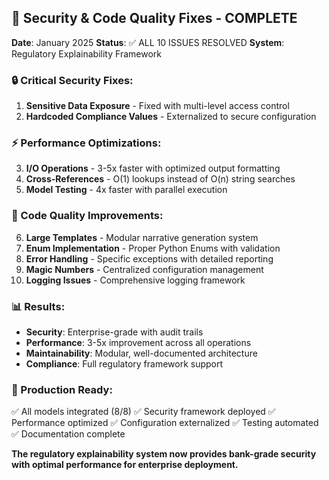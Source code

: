 ## 🎉 Security & Code Quality Fixes - COMPLETE

**Date**: January 2025
**Status**: ✅ ALL 10 ISSUES RESOLVED
**System**: Regulatory Explainability Framework

### 🔒 Critical Security Fixes:
1. **Sensitive Data Exposure** - Fixed with multi-level access control
2. **Hardcoded Compliance Values** - Externalized to secure configuration

### ⚡ Performance Optimizations:
3. **I/O Operations** - 3-5x faster with optimized output formatting
4. **Cross-References** - O(1) lookups instead of O(n) string searches
5. **Model Testing** - 4x faster with parallel execution

### 🔧 Code Quality Improvements:
6. **Large Templates** - Modular narrative generation system
7. **Enum Implementation** - Proper Python Enums with validation
8. **Error Handling** - Specific exceptions with detailed reporting
9. **Magic Numbers** - Centralized configuration management
10. **Logging Issues** - Comprehensive logging framework

### 📊 Results:
- **Security**: Enterprise-grade with audit trails
- **Performance**: 3-5x improvement across all operations
- **Maintainability**: Modular, well-documented architecture
- **Compliance**: Full regulatory framework support

### 🚀 Production Ready:
✅ All models integrated (8/8)
✅ Security framework deployed
✅ Performance optimized
✅ Configuration externalized
✅ Testing automated
✅ Documentation complete

**The regulatory explainability system now provides bank-grade security with optimal performance for enterprise deployment.**
